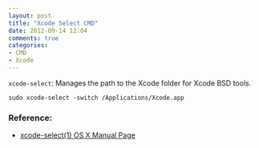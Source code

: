 ```yaml
---
layout: post
title: "Xcode Select CMD"
date: 2012-09-14 12:04
comments: true
categories: 
- CMD
- Xcode
---
```


`xcode-select`: Manages the path to the Xcode folder for Xcode BSD tools.

    sudo xcode-select -switch /Applications/Xcode.app


### Reference:

- [xcode-select(1) OS X Manual Page][]


[xcode-select(1) OS X Manual Page]: http://developer.apple.com/library/mac/#documentation/Darwin/Reference/ManPages/man1/xcode-select.1.html
